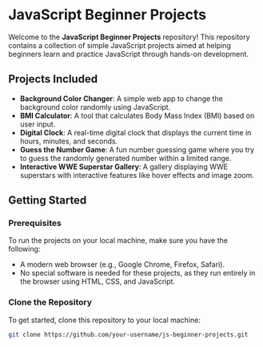# JavaScript Beginner Projects

Welcome to the **JavaScript Beginner Projects** repository! This repository contains a collection of simple JavaScript projects aimed at helping beginners learn and practice JavaScript through hands-on development.

## Projects Included

- **Background Color Changer**: A simple web app to change the background color randomly using JavaScript.
- **BMI Calculator**: A tool that calculates Body Mass Index (BMI) based on user input.
- **Digital Clock**: A real-time digital clock that displays the current time in hours, minutes, and seconds.
- **Guess the Number Game**: A fun number guessing game where you try to guess the randomly generated number within a limited range.
- **Interactive WWE Superstar Gallery**: A gallery displaying WWE superstars with interactive features like hover effects and image zoom.

## Getting Started

### Prerequisites

To run the projects on your local machine, make sure you have the following:

- A modern web browser (e.g., Google Chrome, Firefox, Safari).
- No special software is needed for these projects, as they run entirely in the browser using HTML, CSS, and JavaScript.

### Clone the Repository

To get started, clone this repository to your local machine:

```bash
git clone https://github.com/your-username/js-beginner-projects.git
